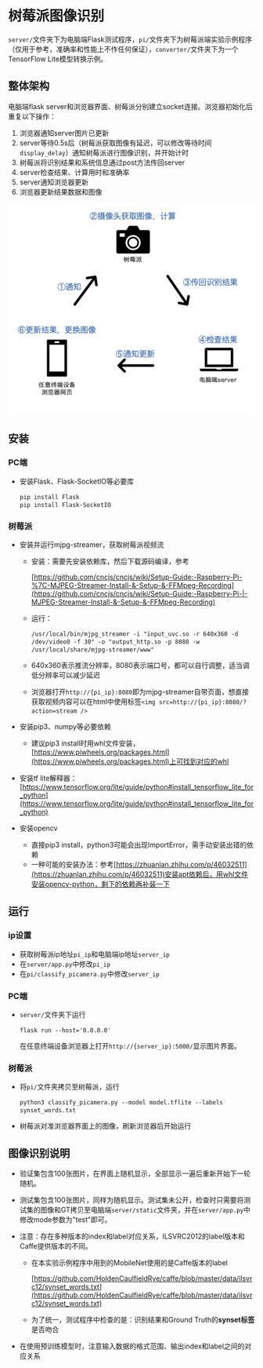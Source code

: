 # 树莓派图像识别

`server/`文件夹下为电脑端Flask测试程序，`pi/`文件夹下为树莓派端实验示例程序（仅用于参考，准确率和性能上不作任何保证），`converter/`文件夹下为一个TensorFlow Lite模型转换示例。

## 整体架构

电脑端flask server和浏览器界面、树莓派分别建立socket连接。浏览器初始化后重复以下操作：

1. 浏览器通知server图片已更新
2. server等待0.5s后（树莓派获取图像有延迟，可以修改等待时间`display_delay`）通知树莓派进行图像识别，并开始计时
3. 树莓派将识别结果和系统信息通过post方法传回server
4. server检查结果、计算用时和准确率
5. server通知浏览器更新
6. 浏览器更新结果数据和图像

![workflow](./md-img/workflow.png)

## 安装

### PC端

+ 安装Flask、Flask-SocketIO等必要库

  ```
  pip install Flask
  pip install Flask-SocketIO
  ```

### 树莓派

+ 安装并运行mjpg-streamer，获取树莓派视频流

  + 安装：需要先安装依赖库，然后下载源码编译，参考

    [https://github.com/cncjs/cncjs/wiki/Setup-Guide:-Raspberry-Pi-%7C-MJPEG-Streamer-Install-&-Setup-&-FFMpeg-Recording](https://github.com/cncjs/cncjs/wiki/Setup-Guide:-Raspberry-Pi-|-MJPEG-Streamer-Install-&-Setup-&-FFMpeg-Recording)

  - 运行：

    ```
    /usr/local/bin/mjpg_streamer -i "input_uvc.so -r 640x360 -d /dev/video0 -f 30" -o "output_http.so -p 8080 -w /usr/local/share/mjpg-streamer/www"
    ```

  - 640x360表示推流分辨率，8080表示端口号，都可以自行调整，适当调低分辨率可以减少延迟

  - 浏览器打开`http://{pi_ip}:8080`即为mjpg-streamer自带页面，想直接获取视频内容可以在html中使用标签`<img src=http://{pi_ip}:8080/?action=stream />`

+ 安装pip3、numpy等必要依赖

  + 建议pip3 install时用whl文件安装，[https://www.piwheels.org/packages.html](https://www.piwheels.org/packages.html)上可找到对应的whl

+ 安装tf lite解释器：[https://www.tensorflow.org/lite/guide/python#install_tensorflow_lite_for_python](https://www.tensorflow.org/lite/guide/python#install_tensorflow_lite_for_python)

+ 安装opencv

  + 直接pip3 install，python3可能会出现ImportError，需手动安装出错的依赖
  + 一种可能的安装办法：参考[https://zhuanlan.zhihu.com/p/46032511](https://zhuanlan.zhihu.com/p/46032511)安装apt依赖后，用whl文件安装opencv-python，剩下的依赖再补装一下

## 运行

### ip设置

+ 获取树莓派ip地址`pi_ip`和电脑端ip地址`server_ip`
+ 在`server/app.py`中修改`pi_ip`
+ 在`pi/classify_picamera.py`中修改`server_ip`

### PC端

+ `server/`文件夹下运行

  ```
  flask run --host='0.0.0.0'
  ```

  在任意终端设备浏览器上打开`http://{server_ip}:5000/`显示图片界面。

### 树莓派

+ 将`pi/`文件夹拷贝至树莓派，运行

  ```
  python3 classify_picamera.py --model model.tflite --labels synset_words.txt
  ```

+ 树莓派对准浏览器界面上的图像，刷新浏览器后开始运行

## 图像识别说明

+ 验证集包含100张图片，在界面上随机显示，全部显示一遍后重新开始下一轮随机。
+ 测试集包含100张图片，同样为随机显示。测试集未公开，检查时只需要将测试集的图像和GT拷贝至电脑端`server/static`文件夹，并在`server/app.py`中修改mode参数为"test"即可。

+ 注意：存在多种版本的index和label对应关系，ILSVRC2012的label版本和Caffe提供版本的不同。
  + 在本实验示例程序中用到的MobileNet使用的是Caffe版本的label

    [https://github.com/HoldenCaulfieldRye/caffe/blob/master/data/ilsvrc12/synset_words.txt](https://github.com/HoldenCaulfieldRye/caffe/blob/master/data/ilsvrc12/synset_words.txt)

  + 为了统一，测试程序中检查的是：识别结果和Ground Truth的**synset标签**是否吻合
+ 在使用预训练模型时，注意输入数据的格式范围、输出index和label之间的对应关系

